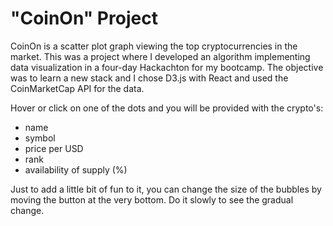 # "CoinOn" Project

CoinOn is a scatter plot graph viewing the top cryptocurrencies in the market. This was a project where I developed an algorithm implementing data visualization in a four-day Hackachton for my bootcamp. The objective was to learn a new stack and I chose D3.js with React and used the CoinMarketCap API for the data.

Hover or click on one of the dots and you will be provided with the crypto's:
* name
* symbol
* price per USD
* rank
* availability of supply (%)

Just to add a little bit of fun to it, you can change the size of the bubbles by moving the button at the very bottom. Do it slowly to see the gradual change.
